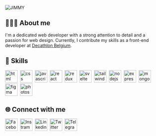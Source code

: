![JIMMY](https://github.com/jimmycabuy/jimmycabuy/assets/102294421/abcd586a-da32-43e1-a42d-122ad1d64070)

## 👨🏽‍💻 About me

I'm a dedicated web developer with a strong attention to detail and a passion for web design.
Currently, I contribute my skills as a front-end developer at [Decathlon
Belgium](https://www.decathlon.be/fr/).

## 🎯 Skills

<p align="left">
<a href="https://www.w3schools.com/html/" target="_blank"
  ><img
    src="https://github-production-user-asset-6210df.s3.amazonaws.com/102294421/246649924-941358f0-b52c-4b53-b20c-d5fbcfb01ad9.png"
    alt="html"
    height="40" /></a
>&nbsp;
<a href="https://www.w3schools.com/css/" target="_blank"
  ><img
    src="https://github-production-user-asset-6210df.s3.amazonaws.com/102294421/246649926-67a84674-4668-4a1f-ac67-8d900ac05eda.png"
    alt="css"
    height="40" /></a
>&nbsp;
<a href="https://www.w3schools.com/js/" target="_blank"
  ><img
    src="https://github-production-user-asset-6210df.s3.amazonaws.com/102294421/246649928-c0c7d506-52bd-46dd-b7e9-a6a1385bac61.png"
    alt="javascript"
    height="40" /></a
>&nbsp;
<a href="https://react.dev/" target="_blank"
  ><img
    src="https://github-production-user-asset-6210df.s3.amazonaws.com/102294421/246649929-3e6288a8-e699-4656-9bc0-19cc5f0ed7b2.png"
    alt="react"
    height="40" /></a
>&nbsp;
<a href="https://redux.js.org/" target="_blank"
  ><img
    src="https://github-production-user-asset-6210df.s3.amazonaws.com/102294421/246649930-1074813f-ef33-4d1c-959a-146da71d999b.png"
    alt="redux"
    height="40" /></a
>&nbsp;
<a href="https://svelte.dev/" target="_blank"
  ><img
    src="https://github-production-user-asset-6210df.s3.amazonaws.com/102294421/246649931-4feb65f3-d6c8-4933-8939-4b401840aebf.png"
    alt="svelte"
    height="40" /></a
>&nbsp;
<a href="https://tailwindcss.com/" target="_blank"
  ><img
    src="https://github-production-user-asset-6210df.s3.amazonaws.com/102294421/246649933-b993feb4-126e-4fff-bd5b-cd5ebc1c9c99.png"
    alt="tailwind"
    height="40" /></a
>&nbsp;
<a href="https://nodejs.org/en" target="_blank"
  ><img
    src="https://github-production-user-asset-6210df.s3.amazonaws.com/102294421/246649934-6b491edc-f18a-4b1b-adec-f4354e4cd8e7.png"
    alt="nodejs"
    height="40" /></a
>&nbsp;
<a href="https://expressjs.com/" target="_blank"
  ><img
    src="https://github-production-user-asset-6210df.s3.amazonaws.com/102294421/246649935-2cc8b1b4-cfbb-4785-b575-29fad5a0c1fd.png"
    alt="express"
    height="40" /></a
>&nbsp;
<a href="https://www.mongodb.com/" target="_blank"
  ><img
    src="https://github-production-user-asset-6210df.s3.amazonaws.com/102294421/246649937-9f9802b3-8163-4de7-ac80-9788c623502d.png"
    alt="mongodb"
    height="40" /></a
>&nbsp;
<a href="https://www.figma.com/" target="_blank"
  ><img
    src="https://github-production-user-asset-6210df.s3.amazonaws.com/102294421/246649938-b5afc7a6-202f-40df-8847-58eebfb71793.png"
    alt="figma"
    height="40" /></a
>&nbsp;
<a href="https://www.adobe.com/be_en/products/photoshop.html" target="_blank"
  ><img
    src="https://github-production-user-asset-6210df.s3.amazonaws.com/102294421/246649939-a5481d4a-1989-4bfa-a9cf-a9a151b173ec.png"
    alt="photoshop"
    height="40" /></a
>&nbsp;
</p>

## 🌐 Connect with me

<p align="left">
  <a href="https://www.facebook.com/jimmycabuy/" target="_blank"
    ><img
      src="https://github-production-user-asset-6210df.s3.amazonaws.com/102294421/246629117-94a35323-4438-4efa-8e72-d4fc66147422.png"
      alt="Facebook"
      height="40" /></a
  >&nbsp;
  <a href="https://www.instagram.com/jimmycabuy/" target="_blank"
    ><img
      src="https://github-production-user-asset-6210df.s3.amazonaws.com/102294421/246629118-e95dbe80-6d07-4131-a975-c8f8692fc48e.png"
      alt="Instram"
      height="40" /></a
  >&nbsp;
  <a href="https://www.linkedin.com/in/jimmycabuy/" target="_blank"
    ><img
      src="https://github-production-user-asset-6210df.s3.amazonaws.com/102294421/246629122-8a65d637-54fa-4cba-a334-506d001b7fd4.png"
      alt="Linkedin"
      height="40" /></a
  >&nbsp;
  <a href="https://www.twitter.com/jimmycabuy/" target="_blank"
    ><img
      src="https://github-production-user-asset-6210df.s3.amazonaws.com/102294421/246629119-1666d809-67b6-4970-b728-51869615e8cc.png"
      alt="Twitter"
      height="40" /></a
  >&nbsp;
  <a href="https://t.me/jimmycabuy/" target="_blank"
    ><img
      src="https://github-production-user-asset-6210df.s3.amazonaws.com/102294421/246629121-b4390892-6f7e-4502-a88f-8467a8fbe4df.png"
      alt="Telegram"
      height="40" /></a
  >&nbsp;
</p>
